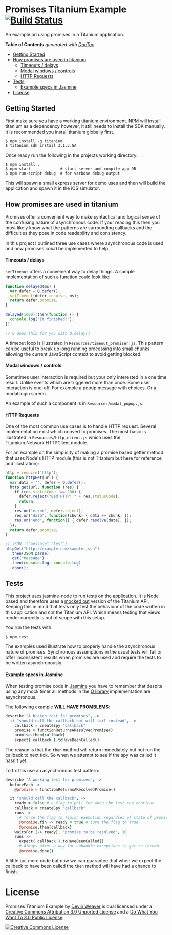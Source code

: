 # Promises Titanium Example [![Build Status](https://travis-ci.org/sukima/promises-titanium.png?branch=master)](https://travis-ci.org/sukima/promises-titanium)

An example on using promises in a Titanium application.

**Table of Contents**  *generated with [DocToc](http://doctoc.herokuapp.com/)*

- [Getting Started](#getting-started)
- [How promises are used in titanium](#how-promises-are-used-in-titanium)
    - [Timeouts / delays](#timeouts--delays)
    - [Modal windows / controls](#modal-windows--controls)
    - [HTTP Requests](#http-requests)
- [Tests](#tests)
    - [Example specs in Jasmine](#example-specs-in-jasmine)
- [License](#license)

## Getting Started

First make sure you have a working titanium environment. NPM will install
titanium as a dependency however, it still needs to install the SDK manually.
It is recommended you install titanium globally first.

    $ npm install -g titanium
    $ titanium sdk install 3.1.3.GA

Once ready run the following in the projects working directory.

    $ npm install .
    $ npm start             # start server and compile app OR
    $ npm run-script debug  # for verbose debug output

This will spawn a small express server for demo uses and then will build the
application and spawn it in the iOS simulator.

## How promises are used in titanium

Promises offer a convenient way to make syntactical and logical sense of the
confusing nature of asynchronous code. If your reading this then you most
likely know what the patterns are surrounding callbacks and the difficulties
they pose in code readability and consistency.

In this project I outlined three use cases where asynchronous code is used and
how promises *could* be implemented to help.

#### Timeouts / delays

`setTimeout` offers a convenient way to delay things. A sample implementation
of such a function could look like:

```JavaScript
function delayed(ms) {
  var defer = Q.defer();
  setTimeout(defer.resolve, ms);
  return defer.promise;
}

delayed(1000).then(function () {
  console.log("It finished!");
});

// Q does this for you with Q.delay()
```

A timeout loop is illustrated in `Resources/timeout_promiser.js`. This pattern
can be useful to break up long running processing into small chunks allowing
the current JavaScript context to avoid getting blocked.

#### Modal windows / controls

Sometimes user interaction is required but your only interested in a one time
result. Unlike events which are triggered more than once. Some user interaction
is one-off. For example a popup message with choices. Or a modal login screen.

An example of such a component is in `Resources/modal_popup.js`.

#### HTTP Requests

One of the most common use cases is to handle HTTP request. Several
implementation exist which convert to promises. The most basic is illustrated
in `Resources/http_client.js` which uses the Titamium.Network.HTTPClient
module.

For an example on the simplicity of making a promise based getter method that
uses Node's HTTP module (this is not Titanium but here for reference and
illustration):

```JavaScript
http = require('http');
function httpGet(url) {
  var data = "", defer = Q.defer();
  http.get(url, function (res) {
    if (res.statusCode !== 200) {
      defer.reject("Bad HTTP: " + res.statusCode);
      return;
    }
    res.on("error", defer.reject);
    res.on("data", function(chunk) { data += chunk; });
    res.on("end", function() { defer.resolve(data); });
  });
  return defer.promise;
}

// JSON: {"message":"test"}
httpGet("http://example.com/sample.json")
  .then(JSON.parse)
  .get("message")
  .then(console.log, console.log)
  .done();
```

## Tests

This project uses jasmine-node to run tests on the application. It is Node
based and therefore uses a [mocked out][mockti] version of the Titanium API.
Keeping this in mind that tests only test the behaviour of the code written
in this application and *not* the Titanium API. Which means testing that
views render correctly is out of scope with this setup.

[mockti]: https://github.com/rf/mockti

You run the tests with:

    $ npm test

The examples used illustrate how to properly handle the asynchronous nature
of promises. Synchronous assumptions in the usual tests will fail or offer
inconsistent results when promises are used and require the tests to be
written asynchronously.

#### Example specs in Jasmine

When testing promise code in [Jasmine][] you have to remember that despite
using any mock timer all methods in the [Q library][q] implementation are
asynchronous.

[Jasmine]: http://pivotal.github.io/jasmine/
[q]: http://documentup.com/kriskowal/q/

The following example **WILL HAVE PROMBLEMS**:

```CoffeeScript
describe "A broken test for promises", ->
  it "should call the callback but will fail instead", ->
    callback = createSpy "callback"
    promise = functionReturnsAResolvedPromise()
    promise.then(callback)
    expect( callback ).toHaveBeenCalled()
```

The reason is that the `then` method will return immediately but not run the
callback to next tick. So when we attempt to see if the spy was called it
hasn't yet.

To fix this use an asynchronous test pattern:

```CoffeeScript
describe "A working test for promises", ->
  beforeEach ->
    @promise = functionReturnsAResolvedPromise()

  it "should call the callback", ->
    ready = false # a flag to poll for when the test can continue
    callback = createSpy "callback"
    runs ->
      # force the flag to finish execution regardles of state of promise.
      @promise.fin -> ready = true # turn the flag to true
      @promise.then(callback)
    waitsFor (-> ready), "promise to be resolved", 10
    runs ->
      expect( callback ).toHaveBeenCalled()
      # Always offer a way for unhandle exceptions to get re-thrown
      @promise.done()
```

A little but more code but now we can guarantee that when we expect the
callback to have been called the `then` method will have had a chance to
finish.

# License

Promises Titanium Example by [Devin Weaver](http://tritarget.org/)
is dual licensed under a [Creative Commons Attribution 3.0 Unported License](http://creativecommons.org/licenses/by/3.0/deed.en_US)
and a [Do What You Want To 3.0 Public License](http://tritarget.org/wywtpl/).

[![Creative Commons License](http://i.creativecommons.org/l/by/3.0/88x31.png)](http://creativecommons.org/licenses/by/3.0/deed.en_US)
